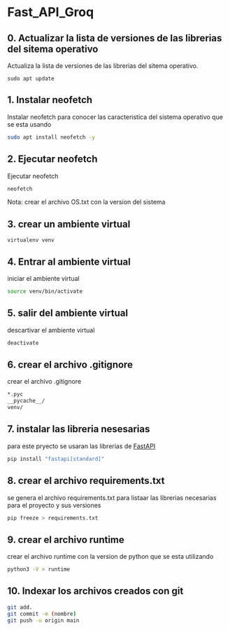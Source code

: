# Fast_API_Groq

## 0. Actualizar la lista de versiones de las librerias del sitema operativo

Actualiza la lista de versiones de las librerias del sitema operativo.

````shell
sudo apt update
````
## 1. Instalar neofetch

Instalar neofetch para conocer las caracteristica del sistema operativo que se esta usando

````bash
sudo apt install neofetch -y
````
## 2. Ejecutar neofetch

Ejecutar neofetch

````bash
neofetch
````
Nota: crear el archivo OS.txt con la version del sistema
## 3. crear un ambiente virtual

````shell
virtualenv venv
````

## 4. Entrar al ambiente virtual

iniciar el ambiente virtual

````bash
source venv/bin/activate
````

## 5. salir del ambiente virtual

descartivar el ambiente virtual

````bash
deactivate
````

## 6. crear el archivo .gitignore

crear el archivo .gitignore

````bash
*.pyc
__pycache__/
venv/
````
## 7. instalar las libreria nesesarias

para este pryecto se usaran las librerias de [FastAPI](https://fastapi.tiangolo.com/)
````bash
pip install "fastapi[standard]"
````

## 8. crear el archivo requirements.txt

se genera el archivo requirements.txt para listaar las librerias necesarias para el proyecto y sus versiones

````bash
pip freeze > requirements.txt
````
## 9. crear el archivo runtime

crear el archivo runtime con la version de python que se esta utilizando

````bash
python3 -V > runtime
````
## 10. Indexar los archivos creados con git

````bash
git add. 
git commit -m (nombre)
git push -u origin main
````